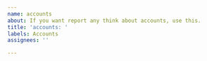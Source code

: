 ```yaml
---
name: accounts
about: If you want report any think about accounts, use this.
title: 'accounts: '
labels: Accounts
assignees: ''

---
```



